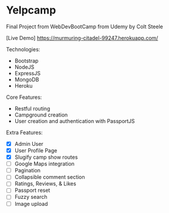 # Yelpcamp

Final Project from WebDevBootCamp from Udemy by Colt Steele

[Live Demo] https://murmuring-citadel-99247.herokuapp.com/

Technologies:
- Bootstrap
- NodeJS
- ExpressJS
- MongoDB
- Heroku


Core Features:
- Restful routing
- Campground creation 
- User creation and authentication with PassportJS

Extra Features: 
- [x] Admin User
- [x] User Profile Page
- [x] Slugify camp show routes
- [ ] Google Maps integration
- [ ] Pagination
- [ ] Collapsible comment section
- [ ] Ratings, Reviews, & Likes
- [ ] Passport reset
- [ ] Fuzzy search
- [ ] Image upload
